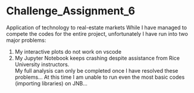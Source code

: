 # Challenge_Assignment_6
Application of technology to real-estate markets
While I have managed to compete the codes for the entire project, unfortunately I have run into two major problems:
1. My interactive plots do not work on vscode
2. My Jupyter Notebook keeps crashing despite assistance from Rice University instructors.  
My full analysis can only be completed once I have resolved these problems... At this time I am unable to run even the most basic codes (importing libraries)  on JNB...
